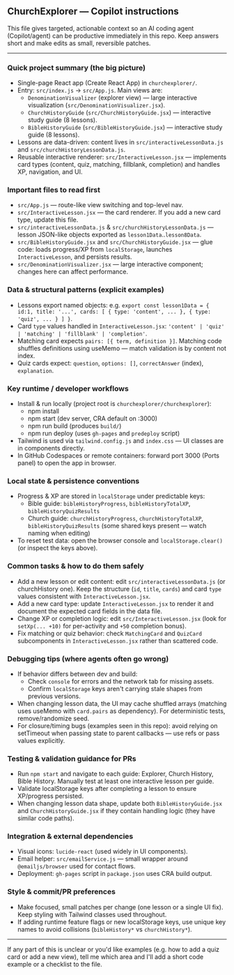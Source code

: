 ## ChurchExplorer — Copilot instructions

This file gives targeted, actionable context so an AI coding agent (Copilot/agent) can be productive immediately in this repo.
Keep answers short and make edits as small, reversible patches.

---

### Quick project summary (the big picture)
- Single-page React app (Create React App) in `churchexplorer/`.
- Entry: `src/index.js` → `src/App.js`. Main views are:
  - `DenominationVisualizer` (explorer view) — large interactive visualization (`src/DenominationVisualizer.jsx`).
  - `ChurchHistoryGuide` (`src/ChurchHistoryGuide.jsx`) — interactive study guide (8 lessons).
  - `BibleHistoryGuide` (`src/BibleHistoryGuide.jsx`) — interactive study guide (8 lessons).
- Lessons are data-driven: content lives in `src/interactiveLessonData.js` and `src/churchHistoryLessonData.js`.
- Reusable interactive renderer: `src/InteractiveLesson.jsx` — implements card types (content, quiz, matching, fillblank, completion) and handles XP, navigation, and UI.

### Important files to read first
- `src/App.js` — route-like view switching and top-level nav.
- `src/InteractiveLesson.jsx` — the card renderer. If you add a new card type, update this file.
- `src/interactiveLessonData.js` & `src/churchHistoryLessonData.js` — lesson JSON-like objects exported as `lesson1Data`..`lesson8Data`.
- `src/BibleHistoryGuide.jsx` and `src/ChurchHistoryGuide.jsx` — glue code: loads progress/XP from `localStorage`, launches `InteractiveLesson`, and persists results.
- `src/DenominationVisualizer.jsx` — large interactive component; changes here can affect performance.

### Data & structural patterns (explicit examples)
- Lessons export named objects: e.g. `export const lesson1Data = { id:1, title: '...', cards: [ { type: 'content', ... }, { type: 'quiz', ... } ] }`.
- Card `type` values handled in `InteractiveLesson.jsx`: `'content' | 'quiz' | 'matching' | 'fillblank' | 'completion'`.
- Matching card expects `pairs: [{ term, definition }]`. Matching code shuffles definitions using useMemo — match validation is by content not index.
- Quiz cards expect: `question`, `options: []`, `correctAnswer` (index), `explanation`.

### Key runtime / developer workflows
- Install & run locally (project root is `churchexplorer/churchexplorer`):
  - npm install
  - npm start  (dev server, CRA default on :3000)
  - npm run build (produces `build/`)
  - npm run deploy (uses `gh-pages` and `predeploy` script)
- Tailwind is used via `tailwind.config.js` and `index.css` — UI classes are in components directly.
- In GitHub Codespaces or remote containers: forward port 3000 (Ports panel) to open the app in browser.

### Local state & persistence conventions
- Progress & XP are stored in `localStorage` under predictable keys:
  - Bible guide: `bibleHistoryProgress`, `bibleHistoryTotalXP`, `bibleHistoryQuizResults`
  - Church guide: `churchHistoryProgress`, `churchHistoryTotalXP`, `bibleHistoryQuizResults` (some shared keys present — watch naming when editing)
- To reset test data: open the browser console and `localStorage.clear()` (or inspect the keys above).

### Common tasks & how to do them safely
- Add a new lesson or edit content: edit `src/interactiveLessonData.js` (or churchHistory one). Keep the structure (`id`, `title`, `cards`) and card `type` values consistent with `InteractiveLesson.jsx`.
- Add a new card type: update `InteractiveLesson.jsx` to render it and document the expected card fields in the data file.
- Change XP or completion logic: edit `src/InteractiveLesson.jsx` (look for `setXp(... +10)` for per-activity and `+50` completion bonus).
- Fix matching or quiz behavior: check `MatchingCard` and `QuizCard` subcomponents in `InteractiveLesson.jsx` rather than scattered code.

### Debugging tips (where agents often go wrong)
- If behavior differs between dev and build:
  - Check `console` for errors and the network tab for missing assets.
  - Confirm `localStorage` keys aren't carrying stale shapes from previous versions.
- When changing lesson data, the UI may cache shuffled arrays (matching uses useMemo with `card.pairs` as dependency). For deterministic tests, remove/randomize seed.
- For closure/timing bugs (examples seen in this repo): avoid relying on setTimeout when passing state to parent callbacks — use refs or pass values explicitly.

### Testing & validation guidance for PRs
- Run `npm start` and navigate to each guide: Explorer, Church History, Bible History. Manually test at least one interactive lesson per guide.
- Validate localStorage keys after completing a lesson to ensure XP/progress persisted.
- When changing lesson data shape, update both `BibleHistoryGuide.jsx` and `ChurchHistoryGuide.jsx` if they contain handling logic (they have similar code paths).

### Integration & external dependencies
- Visual icons: `lucide-react` (used widely in UI components).
- Email helper: `src/emailService.js` — small wrapper around `@emailjs/browser` used for contact flows.
- Deployment: `gh-pages` script in `package.json` uses CRA build output.

### Style & commit/PR preferences
- Make focused, small patches per change (one lesson or a single UI fix). Keep styling with Tailwind classes used throughout.
- If adding runtime feature flags or new localStorage keys, use unique key names to avoid collisions (`bibleHistory*` vs `churchHistory*`).

---

If any part of this is unclear or you'd like examples (e.g. how to add a quiz card or add a new view), tell me which area and I'll add a short code example or a checklist to the file.

